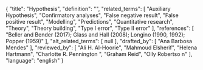 {
    "title": "Hypothesis",
    "definition": "",
    "related_terms": [
        "Auxiliary Hypothesis",
        "Confirmatory analyses",
        "False negative result",
        "False positive result",
        "Modelling",
        "Predictions",
        "Quantitative research",
        "Theory",
        "Theory building",
        "Type I error",
        "Type II error"
    ],
    "references": [
        "Beller and Bender (2017); Glass and Hall (2008); Longino (1990, 1992); Popper (1959)"
    ],
    "alt_related_terms": [
        null
    ],
    "drafted_by": [
        "Ana Barbosa Mendes"
    ],
    "reviewed_by": [
        "Ali H. Al-Hoorie",
        "Mahmoud Elsherif",
        "Helena Hartmann",
        "Charlotte R. Pennington ",
        "Graham Reid",
        "Olly Robertso n"
    ],
    "language": "english"
}